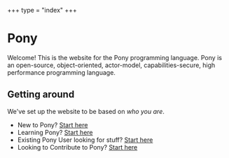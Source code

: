 +++
type = "index"
+++

# Pony

Welcome! This is the website for the Pony programming language. Pony is an open-source, object-oriented, actor-model, capabilities-secure, high performance programming language. 

## Getting around

We've set up the website to be based on _who you are_. 

* New to Pony? [Start here](discover/)
* Learning Pony? [Start here](learn/)
* Existing Pony User looking for stuff? [Start here](reference/)
* Looking to Contribute to Pony? [Start here](contribute/)

